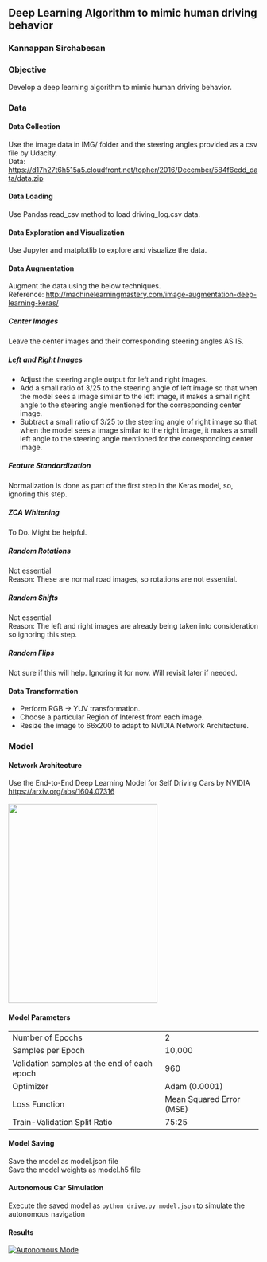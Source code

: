 
## Deep Learning Algorithm to mimic human driving behavior

### Kannappan Sirchabesan

### Objective

Develop a deep learning algorithm to mimic human driving behavior.


### Data

#### Data Collection
Use the image data in IMG/ folder and the steering angles provided as a csv file by Udacity.  
Data: https://d17h27t6h515a5.cloudfront.net/topher/2016/December/584f6edd_data/data.zip

#### Data Loading
Use Pandas read_csv method to load driving_log.csv data.

#### Data Exploration and Visualization
Use Jupyter and matplotlib to explore and visualize the data.

#### Data Augmentation
Augment the data using the below techniques.  
Reference: http://machinelearningmastery.com/image-augmentation-deep-learning-keras/

##### Center Images
Leave the center images and their corresponding steering angles AS IS.

##### Left and Right Images
- Adjust the steering angle output for left and right images.  
- Add a small ratio of 3/25 to the steering angle of left image so that when the model sees a image similar to the left image, it makes a small right angle to the steering angle mentioned for the corresponding center image.  
- Subtract a small ratio of 3/25 to the steering angle of right image so that when the model sees a image similar to the right image, it makes a small left angle to the steering angle mentioned for the corresponding center image.

##### Feature Standardization
Normalization is done as part of the first step in the Keras model, so, ignoring this step.

##### ZCA Whitening
To Do. Might be helpful.

##### Random Rotations
Not essential    
Reason: These are normal road images, so rotations are not essential.

##### Random Shifts
Not essential  
Reason: The left and right images are already being taken into consideration so ignoring this step.

##### Random Flips
Not sure if this will help. Ignoring it for now. Will revisit later if needed.

#### Data Transformation
- Perform RGB -> YUV transformation.  
- Choose a particular Region of Interest from each image.  
- Resize the image to 66x200 to adapt to NVIDIA Network Architecture.  


### Model
#### Network Architecture
Use the End-to-End Deep Learning Model for Self Driving Cars by NVIDIA
https://arxiv.org/abs/1604.07316  
<br><img src="https://devblogs.nvidia.com/parallelforall/wp-content/uploads/2016/08/cnn-architecture.png" width=300 height=400></br>  


#### Model Parameters
<table>
<tr><td>Number of Epochs</td><td>2</td></tr>
<tr><td>Samples per Epoch</td><td>10,000</td></tr>  
<tr><td>Validation samples at the end of each epoch</td><td>960</td></tr>
<tr><td>Optimizer</td><td>Adam (0.0001)</td></tr>
<tr><td>Loss Function</td><td>Mean Squared Error (MSE)</td></tr>
<tr><td>Train-Validation Split Ratio</td><td>75:25</td></tr>
</table>

#### Model Saving
Save the model as model.json file  
Save the model weights as model.h5 file

#### Autonomous Car Simulation
Execute the saved model as ```python drive.py model.json``` to simulate the autonomous navigation

#### Results
[![Autonomous Mode](https://img.youtube.com/vi/McJNE4yghC0/0.jpg)](https://www.youtube.com/watch?v=McJNE4yghC0)
